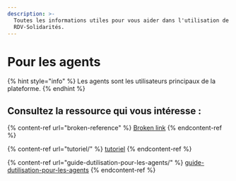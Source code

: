 ```yaml
---
description: >-
  Toutes les informations utiles pour vous aider dans l'utilisation de
  RDV-Solidarités.
---
```


# Pour les agents

{% hint style="info" %}
Les agents sont les utilisateurs principaux de la plateforme.
{% endhint %}

## Consultez la ressource qui vous intéresse :&#x20;

{% content-ref url="broken-reference" %}
[Broken link](broken-reference)
{% endcontent-ref %}

{% content-ref url="tutoriel/" %}
[tutoriel](tutoriel/)
{% endcontent-ref %}

{% content-ref url="guide-dutilisation-pour-les-agents/" %}
[guide-dutilisation-pour-les-agents](guide-dutilisation-pour-les-agents/)
{% endcontent-ref %}

